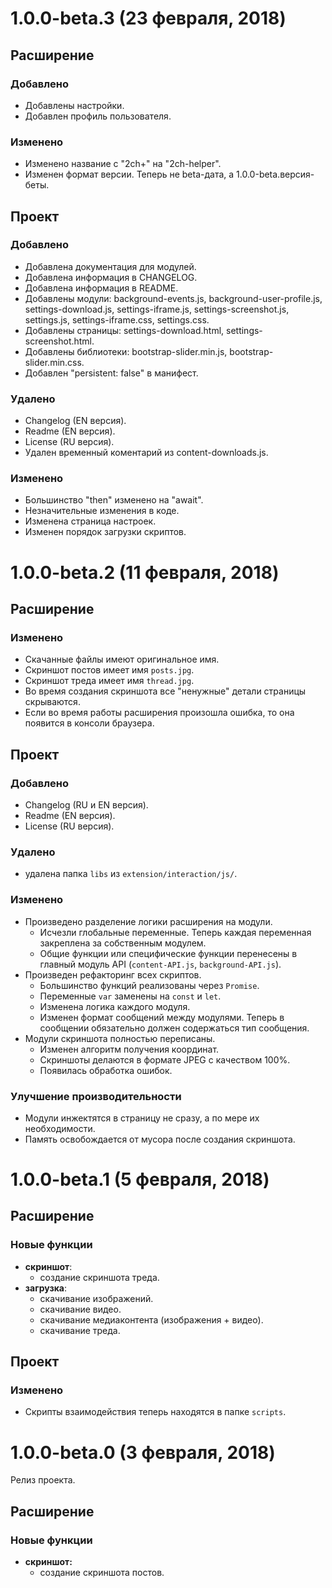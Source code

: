 # 1.0.0-beta.3 (23 февраля, 2018)

## Расширение

### Добавлено

* Добавлены настройки.
* Добавлен профиль пользователя.

### Изменено

* Изменено название c "2ch+" на "2ch-helper".
* Изменен формат версии. Теперь не beta-дата, а 1.0.0-beta.версия-беты.

## Проект

### Добавлено

* Добавлена документация для модулей.
* Добавлена информация в CHANGELOG.
* Добавлена информация в README.
* Добавлены модули: background-events.js, background-user-profile.js, settings-download.js, settings-iframe.js, settings-screenshot.js, settings.js, settings-iframe.css, settings.css.
* Добавлены страницы: settings-download.html, settings-screenshot.html.
* Добавлены библиотеки: bootstrap-slider.min.js, bootstrap-slider.min.css.
* Добавлен "persistent: false" в манифест.

### Удалено

* Changelog (EN версия).
* Readme (EN версия).
* License (RU версия).
* Удален временный коментарий из content-downloads.js.

### Изменено

* Большинство "then" изменено на "await".
* Незначительные изменения в коде.
* Изменена страница настроек.
* Изменен порядок загрузки скриптов.

# 1.0.0-beta.2 (11 февраля, 2018)

## Расширение

### Изменено

* Скачанные файлы имеют оригинальное имя.
* Скриншот постов имеет имя `posts.jpg`.
* Скриншот треда имеет имя `thread.jpg`.
* Во время создания скриншота все "ненужные" детали страницы скрываются.
* Если во время работы расширения произошла ошибка, то она появится в консоли браузера.

## Проект

### Добавлено

* Changelog (RU и EN версия).
* Readme (EN версия).
* License (RU версия).

### Удалено

* удалена папка `libs` из `extension/interaction/js/`.

### Изменено

* Произведено разделение логики расширения на модули.
  * Исчезли глобальные переменные. Теперь каждая переменная закреплена за собственным модулем.
  * Общие функции или специфические функции перенесены в главный модуль API (`content-API.js`, `background-API.js`).
* Произведен рефакторинг всех скриптов.
  * Большинство функций реализованы через `Promise`.
  * Переменные `var` заменены на `const` и `let`.
  * Изменена логика каждого модуля.
  * Изменен формат сообщений между модулями. Теперь в сообщении обязательно должен содержаться тип сообщения.
* Модули скриншота полностью переписаны.
  * Изменен алгоритм получения координат.
  * Скриншоты делаются в формате JPEG c качеством 100%.
  * Появилась обработка ошибок.

### Улучшение производительности

* Модули инжектятся в страницу не сразу, а по мере их необходимости.
* Память освобождается от мусора после создания скриншота.

# 1.0.0-beta.1 (5 февраля, 2018)

## Расширение

### Новые функции

* **скриншот**:
  * создание скриншота треда.
* **загрузка**:
  * скачивание изображений.
  * скачивание видео.
  * скачивание медиаконтента (изображения + видео).
  * скачивание треда.

## Проект

### Изменено

* Скрипты взаимодействия теперь находятся в папке `scripts`.

# 1.0.0-beta.0 (3 февраля, 2018)

Релиз проекта.

## Расширение

### Новые функции

* **скриншот:**
  * создание скриншота постов.
